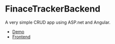 # FinaceTrackerBackend
A very simple CRUD app using ASP.net and Angular.

- [Demo](https://www.loom.com/share/995572df382a431185c3fa661630c104)
- [Frontend](https://github.com/matthewj1561/financeTracker)
